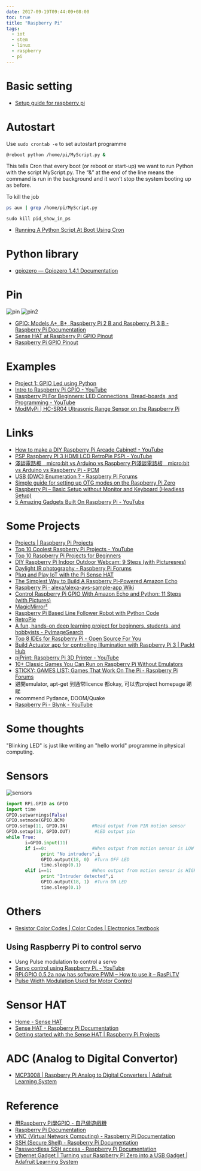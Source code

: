 ```yaml
---
date: 2017-09-19T09:44:09+08:00
toc: true
title: "Raspberry Pi"
tags:
  - iot
  - stem
  - linux
  - raspberry
  - pi
---
```


# Basic setting
- [Setup guide for raspberry pi](/note/raspberry-pi-setup)


# Autostart
Use `sudo crontab -e` to set autostart programme

```sh
@reboot python /home/pi/MyScript.py &
```

This tells Cron that every boot (or reboot or start-up) we want to run Python with the script MyScript.py.
The “&” at the end of the line means the command is run in the background and it won’t stop the system booting up as before.

To kill the job

```sh
ps aux | grep /home/pi/MyScript.py
```

`sudo kill pid_show_in_ps`

- [Running A Python Script At Boot Using Cron](https://www.raspberrypi-spy.co.uk/2013/07/running-a-python-script-at-boot-using-cron/)

# Python library
- [gpiozero — Gpiozero 1.4.1 Documentation](https://gpiozero.readthedocs.io/en/stable/)

# Pin
![pin](https://cdn.shopify.com/s/files/1/0176/3274/files/assembly5_large.png?9809653568685397441)
![pin2](https://www.raspberrypi.org/documentation/usage/gpio-plus-and-raspi2/images/gpio-numbers-pi2.png)

- [GPIO: Models A+, B+, Raspberry Pi 2 B and Raspberry Pi 3 B - Raspberry Pi Documentation](https://www.raspberrypi.org/documentation/usage/gpio-plus-and-raspi2/README.md)
- [Sense HAT at Raspberry Pi GPIO Pinout](https://pinout.xyz/pinout/sense_hat)
- [Raspberry Pi GPIO Pinout](https://pinout.xyz/)

# Examples
- [Project 1: GPIO Led using Python](http://www.thirdeyevis.com/pi-page-2.php)
- [Intro to Raspberry Pi GPIO - YouTube](https://www.youtube.com/watch?v=igvDgUnh8vg)
- [Raspberry Pi For Beginners: LED Connections, Bread-boards, and Programming - YouTube](https://www.youtube.com/watch?v=eObSqbe9aqU)
- [ModMyPi | HC-SR04 Ultrasonic Range Sensor on the Raspberry Pi](https://www.modmypi.com/blog/hc-sr04-ultrasonic-range-sensor-on-the-raspberry-pi)

# Links
- [How to make a DIY Raspberry Pi Arcade Cabinet! - YouTube](https://www.youtube.com/watch?v=NUmrwvQ0reI)
- [PSP Raspberry PI 3 HDMI LCD RetroPie PSPi - YouTube](https://www.youtube.com/watch?v=Pfc031OlED8)
- [淺談電路板　micro:bit vs Arduino vs Raspberry Pi淺談電路板　micro:bit vs Arduino vs Raspberry Pi - PCM](https://www.pcmarket.com.hk/2017/09/15/%E6%B7%BA%E8%AB%87%E9%9B%BB%E8%B7%AF%E6%9D%BF-microbit-vs-arduino-vs-raspberry-pi/)
- [USB (DWC) Enumeration ? - Raspberry Pi Forums](https://www.raspberrypi.org/forums/viewtopic.php?f=72&t=61949)
- [Simple guide for setting up OTG modes on the Raspberry Pi Zero](https://gist.github.com/gbaman/50b6cca61dd1c3f88f41)
- [Raspberry Pi – Basic Setup without Monitor and Keyboard (Headless Setup)](https://www.electronicshub.org/raspberry-pi-basic-setup-without-monitor-keyboard-headless-setup/)
- [5 Amazing Gadgets Built On Raspberry Pi - YouTube](https://www.youtube.com/watch?v=z_CbNqfa84Y)

# Some Projects
- [Projects | Raspberry Pi Projects](https://projects.raspberrypi.org/en/)
- [Top 10 Coolest Raspberry Pi Projects - YouTube](https://www.youtube.com/watch?v=9YhTOUu06EY)
- [Top 10 Raspberry Pi Projects for Beginners](https://lifehacker.com/top-10-raspberry-pi-projects-for-beginners-1791002723)
- [DIY Raspberry Pi Indoor Outdoor Webcam: 9 Steps (with Picturesres)](http://www.instructables.com/id/DIY-Raspberry-Pi-Indoor-Outdoor-Webcam/?utm_source=newsletter&utm_medium=email)
- [Daylight IR photography - Raspberry Pi Forums](https://www.raspberrypi.org/forums/viewtopic.php?f=43&t=60829)
- [Plug and Play IoT with the Pi Sense HAT](https://www.rs-online.com/designspark/plug-and-play-iot-with-the-pi-sense-hat)
- [The Simplest Way to Build A Raspberry Pi-Powered Amazon Echo](https://lifehacker.com/the-simplest-way-to-build-a-raspberry-pi-powered-amazon-1794218212)
- [Raspberry Pi · alexa/alexa-avs-sample-app Wiki](https://github.com/alexa/alexa-avs-sample-app/wiki/Raspberry-Pi)
- [Control Raspberry Pi GPIO With Amazon Echo and Python: 11 Steps (with Pictures)](http://www.instructables.com/id/Control-Raspberry-Pi-GPIO-With-Amazon-Echo-and-Pyt/)
- [MagicMirror²](https://magicmirror.builders/)
- [Raspberry Pi Based Line Follower Robot with Python Code](https://circuitdigest.com/microcontroller-projects/raspberry-pi-line-follower-robot)
- [RetroPie](/note/retropie)
- [A fun, hands-on deep learning project for beginners, students, and hobbyists - PyImageSearch](https://www.pyimagesearch.com/2018/04/30/a-fun-hands-on-deep-learning-project-for-beginners-students-and-hobbyists/)
- [Top 8 IDEs for Raspberry Pi - Open Source For You](https://opensourceforu.com/2017/06/top-ides-raspberry-pi/)
- [Build Actuator app for controlling Illumination with Raspberry Pi 3 | Packt Hub](https://hub.packtpub.com/build-actuator-application-with-raspberry-pi-3/)
- [piPrint: Raspberry Pi 3D Printer - YouTube](https://www.youtube.com/watch?v=JW6yJvLF7Jk)
- [10+ Classic Games You Can Run on Raspberry Pi Without Emulators](https://www.makeuseof.com/tag/classic-games-raspberry-pi-without-emulators/)
- [STICKY: GAMES LIST: Games That Work On The Pi - Raspberry Pi Forums](https://www.raspberrypi.org/forums/viewtopic.php?t=51794)
- 避開emulator, apt-get 到通常licence 都okay, 可以去project homepage 睇睇
- recommend Pydance, DOOM/Quake
- [Raspberry Pi - Blynk - YouTube](https://www.youtube.com/watch?v=O6q7soSepeU)


# Some thoughts
"Blinking LED" is just like writing an "hello world" programme in physical computing.


# Sensors
![sensors](https://www.jakartanotebook.com/images/products/68/181/22325/1/raspberry-pi-3-and-raspberry-pi-2-model-b-16-kinds-of-sensor-5.jpg)

``` Python
import RPi.GPIO as GPIO
import time
GPIO.setwarnings(False)
GPIO.setmode(GPIO.BCM)
GPIO.setup(11, GPIO.IN)         #Read output from PIR motion sensor
GPIO.setup(18, GPIO.OUT)         #LED output pin
while True:
       i=GPIO.input(11)
       if i==0:                 #When output from motion sensor is LOW
             print "No intruders",i
             GPIO.output(18, 0)  #Turn OFF LED
             time.sleep(0.1)
       elif i==1:               #When output from motion sensor is HIGH
             print "Intruder detected",i
             GPIO.output(18, 1)  #Turn ON LED
             time.sleep(0.1)
```

# Others
- [Resistor Color Codes | Color Codes | Electronics Textbook](http://www.instructables.com/id/Raspberry-Pi-Launch-Python-script-on-startup/)

## Using Raspberry Pi to control servo
- Usng Pulse modulation to control a servo
- [Servo control using Raspberry Pi. - YouTube](https://www.youtube.com/watch?v=N5QmZ92uvUo)
- [RPi.GPIO 0.5.2a now has software PWM – How to use it – RasPi.TV](http://raspi.tv/2013/rpi-gpio-0-5-2a-now-has-software-pwm-how-to-use-it)
- [Pulse Width Modulation Used for Motor Control](https://www.electronics-tutorials.ws/blog/pulse-width-modulation.html)

# Sensor HAT
- [Home - Sense HAT](https://pythonhosted.org/sense-hat/)
- [Sense HAT - Raspberry Pi Documentation](https://www.raspberrypi.org/documentation/hardware/sense-hat/)
- [Getting started with the Sense HAT | Raspberry Pi Projects](https://projects.raspberrypi.org/en/projects/getting-started-with-the-sense-hat)

# ADC (Analog to Digital Convertor)
- [MCP3008 | Raspberry Pi Analog to Digital Converters | Adafruit Learning System](https://learn.adafruit.com/raspberry-pi-analog-to-digital-converters/mcp3008)

# Reference
- [用Raspberry Pi學GPIO - 自己做遊戲機](https://www.slideshare.net/raspberrypi-tw/gpio-gameconsolestarterkit)
- [Raspberry Pi Documentation](https://www.raspberrypi.org/documentation/)
- [VNC (Virtual Network Computing) - Raspberry Pi Documentation](https://www.raspberrypi.org/documentation/remote-access/vnc/)
- [SSH (Secure Shell) - Raspberry Pi Documentation](https://www.raspberrypi.org/documentation/remote-access/ssh/)
- [Passwordless SSH access - Raspberry Pi Documentation](https://www.raspberrypi.org/documentation/remote-access/ssh/passwordless.md)
- [Ethernet Gadget | Turning your Raspberry PI Zero into a USB Gadget | Adafruit Learning System](https://learn.adafruit.com/turning-your-raspberry-pi-zero-into-a-usb-gadget/ethernet-gadget)
